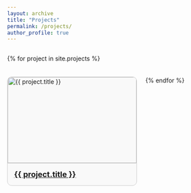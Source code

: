 ```yaml
---
layout: archive
title: "Projects"
permalink: /projects/
author_profile: true
---
```


<div style="display: flex; flex-wrap: wrap; gap: 20px; margin-top: 15px;">
  
  {% for project in site.projects %}
    <div style="width: 300px; border: 1px solid #ccc; border-radius: 10px; overflow: hidden; background-color: #f9f9f9;">
      <a href="{{ project.url }}">
        <img src="{{ project.image }}" alt="{{ project.title }}" style="width: 100%; height: 200px; object-fit: cover; border-bottom: 1px solid #ccc;">
        <div style="padding: 15px;">
          <h3 style="font-size: 18px; margin: 0;">{{ project.title }}</h3>
        </div>
      </a>
    </div>
  {% endfor %}

</div>
